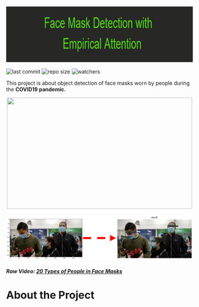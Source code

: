 <p align="center">
  <img 
    width="950"
    height="150"
    src="https://github.com/chandlerbing65nm/Face-Mask-Detection-with-Empirical-Attention/blob/main/Repo_Files/Face_Mask_Detection_with__n__Empirical_Attention.png?raw=true"
  >
</p>

![last commit](https://img.shields.io/github/last-commit/chandlerbing65nm/Face-Mask-Detection-with-Empirical-Attention) ![repo size](https://img.shields.io/github/repo-size/chandlerbing65nm/Face-Mask-Detection-with-Empirical-Attention) ![watchers](https://img.shields.io/github/watchers/chandlerbing65nm/Face-Mask-Detection-with-Empirical-Attention?style=social)

This project is about object detection of face masks worn by people during the **COVID19 pandemic.**

<p align="center">
  <img 
    width="500"
    height="300"
    src="https://github.com/chandlerbing65nm/Face-Mask-Detection-with-Empirical-Attention/blob/main/Demo/ezgif.com-gif-maker.gif?raw=true"
  >
</p>

![mapping](https://github.com/chandlerbing65nm/Face-Mask-Detection-with-Empirical-Attention/blob/main/Demo/mapping.png?raw=true)

##### Raw Video: [20 Types of People in Face Masks](http://https://youtu.be/8J9iFWhZdsY "20 Types of People in Face Masks")

# About the Project




